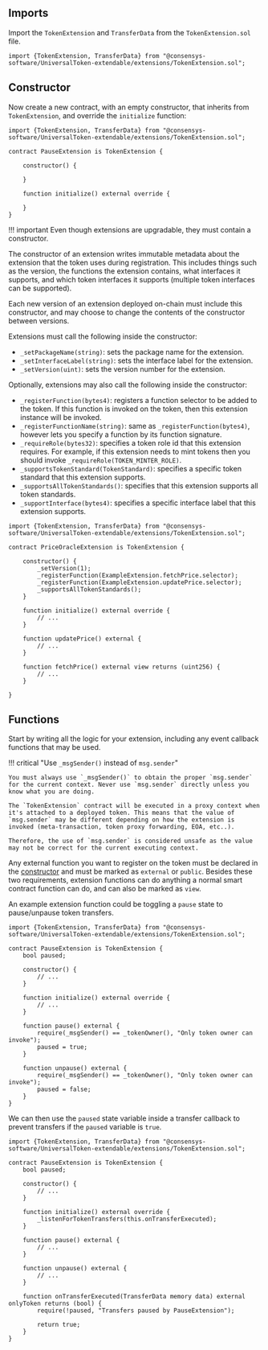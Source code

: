 ## Imports

Import the `TokenExtension` and `TransferData` from the `TokenExtension.sol` file.

```solidity
import {TokenExtension, TransferData} from "@consensys-software/UniversalToken-extendable/extensions/TokenExtension.sol";
```

## Constructor

Now create a new contract, with an empty constructor, that inherits from `TokenExtension`, and override the `initialize` function:

```solidity
import {TokenExtension, TransferData} from "@consensys-software/UniversalToken-extendable/extensions/TokenExtension.sol";

contract PauseExtension is TokenExtension {

    constructor() {

    }

    function initialize() external override {

    }
}
```

!!! important
    Even though extensions are upgradable, they must contain a constructor. 

The constructor of an extension writes immutable metadata about the extension that the token uses during registration. This includes things such as the version, the functions the extension contains, what interfaces it supports, and which token interfaces it supports (multiple token interfaces can be supported). 

Each new version of an extension deployed on-chain must include this constructor, and may choose to change the contents of the constructor between versions. 

Extensions must call the following inside the constructor:

* `_setPackageName(string)`: sets the package name for the extension.
* `_setInterfaceLabel(string)`: sets the interface label for the extension.
* `_setVersion(uint)`: sets the version number for the extension.

Optionally, extensions may also call the following inside the constructor:

* `_registerFunction(bytes4)`: registers a function selector to be added to the token. If this function is invoked on the token, then this extension instance will be invoked.
* `_registerFunctionName(string)`: same as `_registerFunction(bytes4)`, however lets you specify a function by its function signature.
* `_requireRole(bytes32)`: specifies a token role id that this extension requires. For example, if this extension needs to mint tokens then you should invoke `_requireRole(TOKEN_MINTER_ROLE)`.
* `_supportsTokenStandard(TokenStandard)`: specifies a specific token standard that this extension supports.
* `_supportsAllTokenStandards()`: specifies that this extension supports all token standards.
* `_supportInterface(bytes4)`: specifies a specific interface label that this extension supports.

```solidity
import {TokenExtension, TransferData} from "@consensys-software/UniversalToken-extendable/extensions/TokenExtension.sol";

contract PriceOracleExtension is TokenExtension {

    constructor() {
        _setVersion(1);
        _registerFunction(ExampleExtension.fetchPrice.selector);
        _registerFunction(ExampleExtension.updatePrice.selector);
        _supportsAllTokenStandards();
    }

    function initialize() external override {
        // ...
    }
        
    function updatePrice() external {
        // ...
    }
    
    function fetchPrice() external view returns (uint256) {
        // ...
    }

}
```


## Functions

Start by writing all the logic for your extension, including any event callback functions that may be used. 

!!! critical "Use `_msgSender()` instead of `msg.sender`"

    You must always use `_msgSender()` to obtain the proper `msg.sender` for the current context. Never use `msg.sender` directly unless you know what you are doing.
    
    The `TokenExtension` contract will be executed in a proxy context when it's attached to a deployed token. This means that the value of `msg.sender` may be different depending on how the extension is invoked (meta-transaction, token proxy forwarding, EOA, etc..). 

    Therefore, the use of `msg.sender` is considered unsafe as the value may not be correct for the current executing context.     

Any external function you want to register on the token must be declared in the [constructor](#constructor) and must be marked as `external` or `public`. Besides these two requirements, extension functions can do anything a normal smart contract function can do, and can also be marked as `view`. 

An example extension function could be toggling a `pause` state to pause/unpause token transfers.

```solidity
import {TokenExtension, TransferData} from "@consensys-software/UniversalToken-extendable/extensions/TokenExtension.sol";

contract PauseExtension is TokenExtension {
    bool paused;

    constructor() {
        // ...
    }

    function initialize() external override {
        // ...
    }
        
    function pause() external {
        require(_msgSender() == _tokenOwner(), "Only token owner can invoke");
        paused = true;
    }
    
    function unpause() external {
        require(_msgSender() == _tokenOwner(), "Only token owner can invoke");
        paused = false;
    }
}
```

We can then use the `paused` state variable inside a transfer callback to prevent transfers if the `paused` variable is `true`.

```solidity
import {TokenExtension, TransferData} from "@consensys-software/UniversalToken-extendable/extensions/TokenExtension.sol";

contract PauseExtension is TokenExtension {
    bool paused;

    constructor() {
        // ...
    }

    function initialize() external override {
        _listenForTokenTransfers(this.onTransferExecuted);
    }
        
    function pause() external {
        // ...
    }
    
    function unpause() external {
        // ...
    }
        
    function onTransferExecuted(TransferData memory data) external onlyToken returns (bool) {
        require(!paused, "Transfers paused by PauseExtension");

        return true;
    }
}
```





